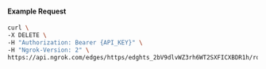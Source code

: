 <!-- Code generated for API Clients. DO NOT EDIT. -->

#### Example Request

```bash
curl \
-X DELETE \
-H "Authorization: Bearer {API_KEY}" \
-H "Ngrok-Version: 2" \
https://api.ngrok.com/edges/https/edghts_2bV9dlvWZ3rh6WT2SXFICXBDR1h/routes/edghtsrt_2bV9dmMkVICwLSmMPGP2T7k5Mel/saml
```
